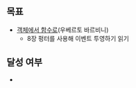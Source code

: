 ## 목표

- [객체에서 함수로](https://product.kyobobook.co.kr/detail/S000214983374)(우베르토 바르비니) 
  - 8장 펑터를 사용해 이벤트 투영하기 읽기

## 달성 여부
-  
